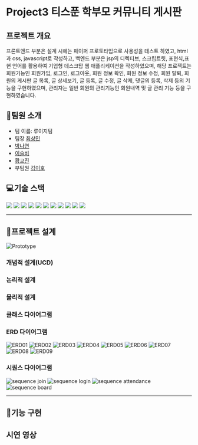 # Project3 티스푼 학부모 커뮤니티 게시판

## 프로젝트 개요

프론트엔드 부분은 설계 시에는 페이퍼 프로토타입으로 사용성을 테스트 하였고, html과 css, javascript로 작성하고, 백엔드 부분은 jsp의 디렉티브, 스크립트릿, 표현식,표현 언어를 활용하여 기업형 데스크탑 웹 애플리케이션을 작성하였으며, 해당 프로젝트는 회원기능인 회원가입, 로그인, 로그아웃, 회원 정보 확인, 회원 정보 수정, 회원 탈퇴, 회원의 게시판 글 목록, 글 상세보기, 글 등록, 글 수정, 글 삭제, 댓글의 등록, 삭제 등의 기능을 구현하였으며, 관리자는 일반 회원의 관리기능인 회원내역 및 글 관리 기능 등을 구현하였습니다.

## 👋팀원 소개
- 팀 이름: 루이지팀
- 팀장 [최상민](https://github.com/sangmin0816)
- [박나연](https://github.com/soumunda8)
- [이슬비](https://github.com/doobee2)
- [황교진](https://github.com/sendjin5)
- 부팀원 [김이호](https://github.com/leeho7029)

## 💻기술 스택
<img src="https://img.shields.io/badge/html5-E34F26?style=for-the-badge&logo=html5&logoColor=white"> 
<img src="https://img.shields.io/badge/css-1572B6?style=for-the-badge&logo=css3&logoColor=white"> 
<img src="https://img.shields.io/badge/javascript-F7DF1E?style=for-the-badge&logo=javascript&logoColor=black"> 
<img src="https://img.shields.io/badge/mariaDB-003545?style=for-the-badge&logo=mariaDB&logoColor=white"> 
<img src="https://img.shields.io/badge/Java-ED8B00?style=for-the-badge&logo=openjdk&logoColor=white"> 
<img src="https://img.shields.io/badge/apache tomcat-F8DC75?style=for-the-badge&logo=apachetomcat&logoColor=black"> 
<img src="https://img.shields.io/badge/git-F05032?style=for-the-badge&logo=git&logoColor=white"> 
<img src="https://img.shields.io/badge/github-181717?style=for-the-badge&logo=github&logoColor=white"> 
<img src="https://img.shields.io/badge/jquery-0769AD?style=for-the-badge&logo=jquery&logoColor=white"> 
<img src="https://img.shields.io/badge/spring-0769AD?style=for-the-badge&logo=jquery&logoColor=white"> 
<img src="https://img.shields.io/badge/Spring-6DB33F?style=for-the-badge&logo=spring&logoColor=white">


---
## 📝프로젝트 설계
![Prototype](/README/prototype.png)

### 개념적 설계(UCD)


### 논리적 설계



### 물리적 설계


### 클래스 다이어그램


### ERD 다이어그램
![ERD01](/README/erd01_member.PNG)
![ERD02](/README/erd02_notice.PNG)
![ERD03](/README/erd03_qna.PNG)
![ERD04](/README/erd04_free.PNG)
![ERD05](/README/erd05_dat.PNG)
![ERD06](/README/erd06_databoard.PNG)
![ERD07](/README/erd07_vote.PNG)
![ERD08](/README/erd08_voteAnswerList.PNG)
![ERD09](/README/erd09_voteAnswerUser.PNG)

### 시퀀스 다이어그램
![sequence join](/README/sequence_join.png)
![sequence login](/README/sequence_login.png)
![sequence attendance](/README/sequence_attendance.png)
![sequence board](/README/sequence_board.png)



---
## 🔧기능 구현


## 시연 영상
